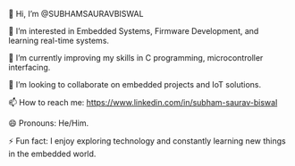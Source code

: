 👋 Hi, I’m @SUBHAMSAURAVBISWAL
  
 👀 I’m interested in Embedded Systems, Firmware Development, and learning real-time systems.

🌱 I’m currently improving my skills in C programming, microcontroller interfacing.

💞️ I’m looking to collaborate on embedded projects and IoT solutions.

📫 How to reach me: https://www.linkedin.com/in/subham-saurav-biswal     

😄 Pronouns: He/Him.

⚡ Fun fact: I enjoy exploring technology and constantly learning new things in the embedded world.
<!---
SUBHAMSAURAVBISWAL/SUBHAMSAURAVBISWAL is a ✨ special ✨ repository because its `README.md` (this file) appears on your GitHub profile.
You can click the Preview link to take a look at your changes.
--->
